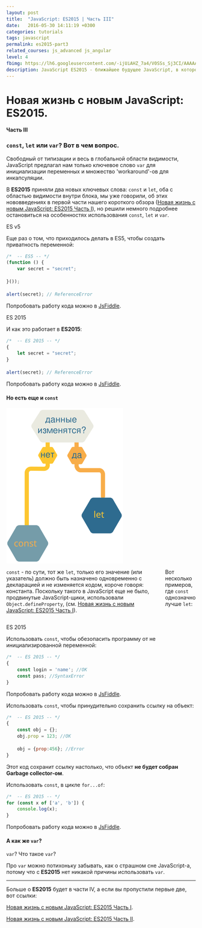 ```yaml
---
layout: post
title:  "JavaScript: ES2015 | Часть III"
date:   2016-05-30 14:11:19 +0300
categories: tutorials
tags: javascript
permalink: es2015-part3
related_courses: js_advanced js_angular
level: 4
fbimg: https://lh6.googleusercontent.com/-ijUiAHZ_7a4/V0SSs_Sj3CI/AAAAAAAAAcw/6nfVJGheIWQdYayisHr2utv5dDoMiqkbgCLIB/w1118-h587-no/
description: JavaScript ES2015 - ближайшее будущее JavaScript, в которое уверенно смотpит студент WebCamp
---
```


# Новая жизнь с новым JavaScript: ES2015.

#### Часть III

### <span class="icon-homecode" id="const-let" data-magellan-target="const-let"></span> ``const``, ``let`` или ``var``? Вот в чем вопрос.

Свободный от типизации и весь в глобальной области видимости, JavaScript предлагал нам только ключевое слово ``var`` для инициализации переменных и множество 'workaround'-ов для инкапсуляции.

В **ES2015** приняли два новых ключевых слова: ``const`` и ``let``, оба с областью видимости внутри блока, мы уже говорили, об этих нововведениях в первой части нашего короткого обзора ([Новая жизнь с новым JavaScript: ES2015 Часть I](/es2015)), но решили немного подробнее остановиться на особенностях использования ``const``, ``let`` и ``var``.

<span class="highlight highlight--default">ES v5</span>

Еще раз о том, что приходилось делать в ES5, чтобы создать приватность переменной:

```javascript
/*  -- ES5 -- */
(function () {  
    var secret = "secret";
    
}()); 

alert(secret); // ReferenceError
```
<span class="icon-code text-m"></span> Попробовать работу кода можно в [JsFiddle](https://jsfiddle.net/xga2ponc/).

<span class="highlight highlight--success">ES 2015</span>

И как это работает в **ES2015**:

```javascript
/*  -- ES 2015 -- */
{  
    let secret = "secret";
} 

alert(secret); // ReferenceError

```

<span class="icon-code text-m"></span> Попробовать работу кода можно в [JsFiddle](https://jsfiddle.net/xga2ponc/1/).

#### Но есть еще и ``const``

<div class="row mb-50">
<div class="medium-6 large-4 columns">
<img src="/img/post-images/js/const_let.svg" alt="const vs let">
</div>
<div class="medium-6 large-8 columns">
<p><code class="highlighter-rouge">const</code> - по сути, тот же <code class="highlighter-rouge">let</code>, только его значение (или указатель) должно быть назначено одновременно с декларацией и не изменяется кодом, короче говоря: константа.
Поскольку такого в JavaScript еще не было, продвинутые JavaScript-щики, использовали <code class="highlighter-rouge">Object.defineProperty</code>, (см. <a href="/es2015">Новая жизнь с новым JavaScript: ES2015 Часть I</a>).</p>
<p>Вот несколько примеров, где <code class="highlighter-rouge">const</code> однозначно лучше <code class="highlighter-rouge">let</code>:</p>
</div>

</div>

<span class="highlight highlight--success">ES 2015</span>

Использовать ``const``, чтобы обезопасить программу от не инициализированной переменной:

```javascript
/*  -- ES 2015 -- */
{  
    const login = 'name'; //OK
    const pass; //SyntaxError
} 

```

<span class="icon-code text-m"></span> Попробовать работу кода можно в [JsFiddle](https://jsfiddle.net/xga2ponc/4/).

Использовать ``const``, чтобы принудительно сохранить ссылку на объект:

```javascript
/*  -- ES 2015 -- */
{  
    const obj = {};
    obj.prop = 123; //OK
    
    obj = {prop:456}; //Error
} 

```

<span class="icon-sir"></span>
Этот код сохранит ссылку настолько, что объект **не будет собран Garbage collector-ом**.


Использовать ``const``, в цикле ``for...of``:

```javascript
/*  -- ES 2015 -- */
for (const x of ['a', 'b']) {
    console.log(x);
}

```


<span class="icon-code text-m"></span> Попробовать работу кода можно в [JsFiddle](https://jsfiddle.net/xga2ponc/3/).

#### А как же ``var``?

``var``? Что такое ``var``?

Про ``var`` можно потихоньку забывать, как о страшном сне JavaScript-а, потому что с **ES2015** нет никакой причины использовать ``var``.

---

Больше о **ES2015** будет в части IV, а если вы пропустили первые две, вот ссылки:

[Новая жизнь с новым JavaScript: ES2015 Часть I](/es2015).

[Новая жизнь с новым JavaScript: ES2015 Часть II](/es2015-part2).
